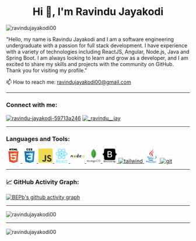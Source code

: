 <!--   my-header-img -->
<img src="https://raw.githubusercontent.com/BEPb/BEPb/main/src/header_.png" alt="">
<h1 align="center">Hi 👋, I'm Ravindu Jayakodi</h1>

<p align="left"> <img src="https://komarev.com/ghpvc/?username=ravindujayakodi00&label=Profile%20views&color=0e75b6&style=flat" alt="ravindujayakodi00" /> </p>



"Hello, my name is Ravindu Jayakodi and I am a software engineering undergraduate with a passion for full stack development. I have experience with a variety of technologies including ReactJS, Angular, Node.js, Java and Spring Boot. I am always looking to learn and grow as a developer, and I am excited to share my skills and projects with the community on GitHub. Thank you for visiting my profile."

📫 How to reach me: ravindujayakodi00@gmail.com

<hr />

<h3 align="left">Connect with me:</h3>
<p align="left">
<a target="_blank" href="https://linkedin.com/in/ravindu-jayakodi-59713a246" target="blank"><img align="center" src="https://raw.githubusercontent.com/rahuldkjain/github-profile-readme-generator/master/src/images/icons/Social/linked-in-alt.svg" alt="ravindu-jayakodi-59713a246" height="30" width="40" /></a>
<a href="https://instagram.com/_ravindu__jay" target="blank"><img align="center" src="https://raw.githubusercontent.com/rahuldkjain/github-profile-readme-generator/master/src/images/icons/Social/instagram.svg" alt="_ravindu__jay" height="30" width="40" /></a>
</p>

<hr />
<h3 align="left">Languages and Tools:</h3>

<p align="left">
  
   <a href="https://www.w3.org/html/" target="_blank" rel="noreferrer"> <img src="https://raw.githubusercontent.com/devicons/devicon/master/icons/html5/html5-original-wordmark.svg" alt="html5" width="40" height="40"/> </a> 
  <a href="https://www.w3schools.com/css/" target="_blank" rel="noreferrer"> <img src="https://raw.githubusercontent.com/devicons/devicon/master/icons/css3/css3-original-wordmark.svg" alt="css3" width="40" height="40"/> </a> 
  <a href="https://developer.mozilla.org/en-US/docs/Web/JavaScript" target="_blank" rel="noreferrer"> <img src="https://raw.githubusercontent.com/devicons/devicon/master/icons/javascript/javascript-original.svg" alt="javascript" width="40" height="40"/> </a>
  <a href="https://reactjs.org/" target="_blank" rel="noreferrer"> <img src="https://raw.githubusercontent.com/devicons/devicon/master/icons/react/react-original-wordmark.svg" alt="react" width="40" height="40"/> </a> 
  <a href="https://nodejs.org" target="_blank" rel="noreferrer"> <img src="https://raw.githubusercontent.com/devicons/devicon/master/icons/nodejs/nodejs-original-wordmark.svg" alt="nodejs" width="40" height="40"/> </a> 
  <a href="https://www.mongodb.com/" target="_blank" rel="noreferrer"> <img src="https://raw.githubusercontent.com/devicons/devicon/master/icons/mongodb/mongodb-original-wordmark.svg" alt="mongodb" width="40" height="40"/> </a>
  <a href="https://getbootstrap.com" target="_blank" rel="noreferrer"> <img src="https://raw.githubusercontent.com/devicons/devicon/master/icons/bootstrap/bootstrap-plain-wordmark.svg" alt="bootstrap" width="40" height="40"/> </a>
  <a href="https://tailwindcss.com/" target="_blank" rel="noreferrer"> <img src="https://www.vectorlogo.zone/logos/tailwindcss/tailwindcss-icon.svg" alt="tailwind" width="40" height="40"/> </a> 
  <a href="https://www.java.com" target="_blank" rel="noreferrer"> <img src="https://raw.githubusercontent.com/devicons/devicon/master/icons/java/java-original.svg" alt="java" width="40" height="40"/> </a> 
  <a href="https://git-scm.com/" target="_blank" rel="noreferrer"> <img src="https://www.vectorlogo.zone/logos/git-scm/git-scm-icon.svg" alt="git" width="40" height="40"/> </a> 

</p>

<hr />

<!--   GitHub stats graph -->
### 📈 GitHub Activity Graph:
[![BEPb's github activity graph](https://github-readme-activity-graph.cyclic.app/graph?username=ravindujayakodi00&theme=github-compact)](https://github.com/ravindujayakodi00/github-readme-activity-graph)

<hr />

<p><img align="center" src="https://github-readme-streak-stats.herokuapp.com/?user=ravindujayakodi00&" alt="ravindujayakodi00" /> <p/>

<hr/>

<p>
<img align="center" src="https://github-readme-stats.vercel.app/api/top-langs?username=ravindujayakodi00&show_icons=true&locale=en&layout=compact" alt="ravindujayakodi00" /></p>





